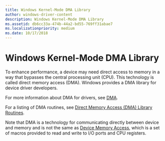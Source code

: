 ```yaml
---
title: Windows Kernel-Mode DMA Library
author: windows-driver-content
description: Windows Kernel-Mode DMA Library
ms.assetid: db6cc33a-474b-44a2-bd55-769ff31abae7
ms.localizationpriority: medium
ms.date: 10/17/2018
---
```


# Windows Kernel-Mode DMA Library


To enhance performance, a device may need direct access to memory in a way that bypasses the central processing unit (CPU). This technology is called direct memory access (DMA). Windows provides a DMA library for device driver developers.

For more information about DMA for drivers, see [DMA](https://msdn.microsoft.com/library/windows/hardware/ff544058).

For a listing of DMA routines, see [Direct Memory Access (DMA) Library Routines](https://msdn.microsoft.com/library/windows/hardware/ff544068).

Note that DMA is a technology for communicating directly between device and memory and is not the same as [Device Memory Access](https://msdn.microsoft.com/library/windows/hardware/ff543138), which is a set of macros provided to read and write to I/O ports and CPU registers.

 

 




